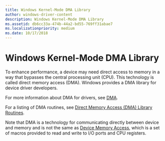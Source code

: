 ```yaml
---
title: Windows Kernel-Mode DMA Library
author: windows-driver-content
description: Windows Kernel-Mode DMA Library
ms.assetid: db6cc33a-474b-44a2-bd55-769ff31abae7
ms.localizationpriority: medium
ms.date: 10/17/2018
---
```


# Windows Kernel-Mode DMA Library


To enhance performance, a device may need direct access to memory in a way that bypasses the central processing unit (CPU). This technology is called direct memory access (DMA). Windows provides a DMA library for device driver developers.

For more information about DMA for drivers, see [DMA](https://msdn.microsoft.com/library/windows/hardware/ff544058).

For a listing of DMA routines, see [Direct Memory Access (DMA) Library Routines](https://msdn.microsoft.com/library/windows/hardware/ff544068).

Note that DMA is a technology for communicating directly between device and memory and is not the same as [Device Memory Access](https://msdn.microsoft.com/library/windows/hardware/ff543138), which is a set of macros provided to read and write to I/O ports and CPU registers.

 

 




